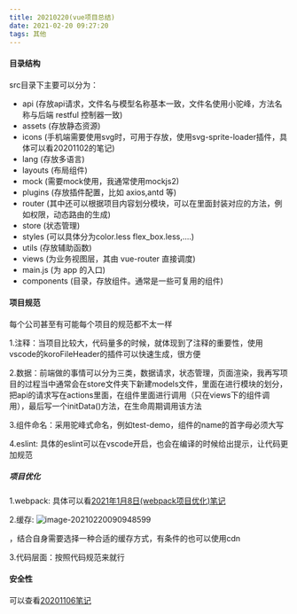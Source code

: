 ```yaml
---
title: 20210220(vue项目总结)
date: 2021-02-20 09:27:20
tags: 其他
---
```

#### 目录结构

src目录下主要可以分为：

- api (存放api请求，文件名与模型名称基本一致，文件名使用小驼峰，方法名称与后端 restful 控制器一致)
- assets (存放静态资源)
- icons (手机端需要使用svg时，可用于存放，使用svg-sprite-loader插件，具体可以看20201102的笔记)
- lang (存放多语言)
- layouts (布局组件)
- mock (需要mock使用，我通常使用mockjs2)
- plugins (存放插件配置，比如 axios,antd 等)
- router (其中还可以根据项目内容划分模块，可以在里面封装对应的方法，例如权限，动态路由的生成)
- store (状态管理)
- styles (可以具体分为color.less flex_box.less,....)
- utils (存放辅助函数)
- views (为业务视图层，其由 vue-router 直接调度)
- main.js (为 app 的入口)
- components  (目录，存放组件。通常是一些可复用的组件)

#### 项目规范

每个公司甚至有可能每个项目的规范都不太一样

1.注释：当项目比较大，代码量多的时候，就体现到了注释的重要性，使用vscode的koroFileHeader的插件可以快速生成，很方便

2.数据：前端做的事情可以分为三类，数据请求，状态管理，页面渲染，我再写项目的过程当中通常会在store文件夹下新建models文件，里面在进行模块的划分，把api的请求写在actions里面，在组件里面进行调用（只在views下的组件调用），最后写一个initData()方法，在生命周期调用该方法

3.组件命名：采用驼峰式命名，例如test-demo，组件的name的首字母必须大写

4.eslint: 具体的eslint可以在vscode开启，也会在编译的时候给出提示，让代码更加规范

##### 项目优化

1.webpack: 具体可以看[2021年1月8日(webpack项目优化)笔记](https://rookiewxy.github.io/record-blog/2021/02/13/20210108/)

2.缓存: ![image-20210220090948599](C:\Users\xt09\AppData\Roaming\Typora\typora-user-images\image-20210220090948599.png)

，结合自身需要选择一种合适的缓存方式，有条件的也可以使用cdn

3.代码层面：按照代码规范来就行

#### 安全性

可以查看[20201106笔记](https://rookiewxy.github.io/record-blog/2021/02/13/20201106/)